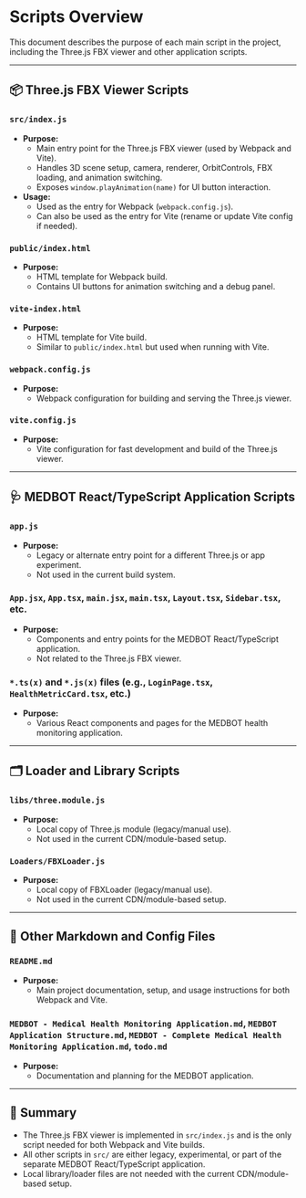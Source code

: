 # Scripts Overview

This document describes the purpose of each main script in the project, including the Three.js FBX viewer and other application scripts.

---

## 📦 Three.js FBX Viewer Scripts

### `src/index.js`
- **Purpose:**
  - Main entry point for the Three.js FBX viewer (used by Webpack and Vite).
  - Handles 3D scene setup, camera, renderer, OrbitControls, FBX loading, and animation switching.
  - Exposes `window.playAnimation(name)` for UI button interaction.
- **Usage:**
  - Used as the entry for Webpack (`webpack.config.js`).
  - Can also be used as the entry for Vite (rename or update Vite config if needed).

### `public/index.html`
- **Purpose:**
  - HTML template for Webpack build.
  - Contains UI buttons for animation switching and a debug panel.

### `vite-index.html`
- **Purpose:**
  - HTML template for Vite build.
  - Similar to `public/index.html` but used when running with Vite.

### `webpack.config.js`
- **Purpose:**
  - Webpack configuration for building and serving the Three.js viewer.

### `vite.config.js`
- **Purpose:**
  - Vite configuration for fast development and build of the Three.js viewer.

---

## 🩺 MEDBOT React/TypeScript Application Scripts

### `app.js`
- **Purpose:**
  - Legacy or alternate entry point for a different Three.js or app experiment.
  - Not used in the current build system.

### `App.jsx`, `App.tsx`, `main.jsx`, `main.tsx`, `Layout.tsx`, `Sidebar.tsx`, etc.
- **Purpose:**
  - Components and entry points for the MEDBOT React/TypeScript application.
  - Not related to the Three.js FBX viewer.

### `*.ts(x)` and `*.js(x)` files (e.g., `LoginPage.tsx`, `HealthMetricCard.tsx`, etc.)
- **Purpose:**
  - Various React components and pages for the MEDBOT health monitoring application.

---

## 🗂️ Loader and Library Scripts

### `libs/three.module.js`
- **Purpose:**
  - Local copy of Three.js module (legacy/manual use).
  - Not used in the current CDN/module-based setup.

### `Loaders/FBXLoader.js`
- **Purpose:**
  - Local copy of FBXLoader (legacy/manual use).
  - Not used in the current CDN/module-based setup.

---

## 📝 Other Markdown and Config Files

### `README.md`
- **Purpose:**
  - Main project documentation, setup, and usage instructions for both Webpack and Vite.

### `MEDBOT - Medical Health Monitoring Application.md`, `MEDBOT Application Structure.md`, `MEDBOT - Complete Medical Health Monitoring Application.md`, `todo.md`
- **Purpose:**
  - Documentation and planning for the MEDBOT application.

---

## 🔄 **Summary**
- The Three.js FBX viewer is implemented in `src/index.js` and is the only script needed for both Webpack and Vite builds.
- All other scripts in `src/` are either legacy, experimental, or part of the separate MEDBOT React/TypeScript application.
- Local library/loader files are not needed with the current CDN/module-based setup. 